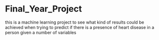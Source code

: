 # Final_Year_Project
this is a machine learning project to see what kind of results could be achieved when trying to predict if there is a presence of heart disease in a person given a number of variables  
